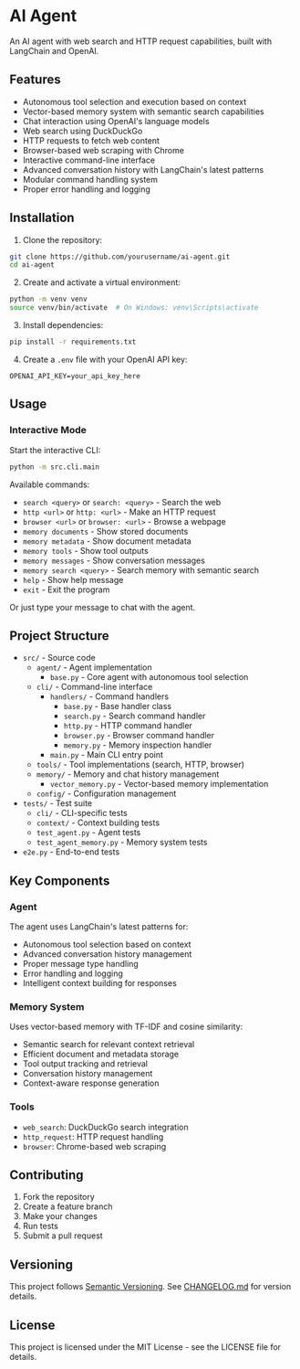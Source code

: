 # AI Agent

An AI agent with web search and HTTP request capabilities, built with LangChain and OpenAI.

## Features

- Autonomous tool selection and execution based on context
- Vector-based memory system with semantic search capabilities
- Chat interaction using OpenAI's language models
- Web search using DuckDuckGo
- HTTP requests to fetch web content
- Browser-based web scraping with Chrome
- Interactive command-line interface
- Advanced conversation history with LangChain's latest patterns
- Modular command handling system
- Proper error handling and logging

## Installation

1. Clone the repository:
```bash
git clone https://github.com/yourusername/ai-agent.git
cd ai-agent
```

2. Create and activate a virtual environment:
```bash
python -m venv venv
source venv/bin/activate  # On Windows: venv\Scripts\activate
```

3. Install dependencies:
```bash
pip install -r requirements.txt
```

4. Create a `.env` file with your OpenAI API key:
```
OPENAI_API_KEY=your_api_key_here
```

## Usage

### Interactive Mode

Start the interactive CLI:
```bash
python -m src.cli.main
```

Available commands:
- `search <query>` or `search: <query>` - Search the web
- `http <url>` or `http: <url>` - Make an HTTP request
- `browser <url>` or `browser: <url>` - Browse a webpage
- `memory documents` - Show stored documents
- `memory metadata` - Show document metadata
- `memory tools` - Show tool outputs
- `memory messages` - Show conversation messages
- `memory search <query>` - Search memory with semantic search
- `help` - Show help message
- `exit` - Exit the program

Or just type your message to chat with the agent.

## Project Structure

- `src/` - Source code
  - `agent/` - Agent implementation
    - `base.py` - Core agent with autonomous tool selection
  - `cli/` - Command-line interface
    - `handlers/` - Command handlers
      - `base.py` - Base handler class
      - `search.py` - Search command handler
      - `http.py` - HTTP command handler
      - `browser.py` - Browser command handler
      - `memory.py` - Memory inspection handler
    - `main.py` - Main CLI entry point
  - `tools/` - Tool implementations (search, HTTP, browser)
  - `memory/` - Memory and chat history management
    - `vector_memory.py` - Vector-based memory implementation
  - `config/` - Configuration management
- `tests/` - Test suite
  - `cli/` - CLI-specific tests
  - `context/` - Context building tests
  - `test_agent.py` - Agent tests
  - `test_agent_memory.py` - Memory system tests
- `e2e.py` - End-to-end tests

## Key Components

### Agent

The agent uses LangChain's latest patterns for:
- Autonomous tool selection based on context
- Advanced conversation history management
- Proper message type handling
- Error handling and logging
- Intelligent context building for responses

### Memory System

Uses vector-based memory with TF-IDF and cosine similarity:
- Semantic search for relevant context retrieval
- Efficient document and metadata storage
- Tool output tracking and retrieval
- Conversation history management
- Context-aware response generation

### Tools

- `web_search`: DuckDuckGo search integration
- `http_request`: HTTP request handling
- `browser`: Chrome-based web scraping

## Contributing

1. Fork the repository
2. Create a feature branch
3. Make your changes
4. Run tests
5. Submit a pull request

## Versioning

This project follows [Semantic Versioning](https://semver.org/). See [CHANGELOG.md](CHANGELOG.md) for version details.

## License

This project is licensed under the MIT License - see the LICENSE file for details. 